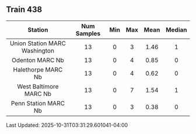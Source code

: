 ## Train 438

| Station | Num Samples | Min | Max | Mean | Median |
| :-----: | :---------: | :-: | :-: | :--: | :----: |
| Union Station MARC Washington | 13 | 0 | 3 | 1.46 | 1 |
| Odenton MARC Nb | 13 | 0 | 4 | 0.85 | 0 |
| Halethorpe MARC Nb | 13 | 0 | 4 | 0.62 | 0 |
| West Baltimore MARC Nb | 13 | 0 | 7 | 1.54 | 1 |
| Penn Station MARC Nb | 13 | 0 | 3 | 0.38 | 0 |


Last Updated: 2025-10-31T03:31:29.601041-04:00